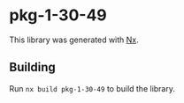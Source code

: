 # pkg-1-30-49

This library was generated with [Nx](https://nx.dev).

## Building

Run `nx build pkg-1-30-49` to build the library.
